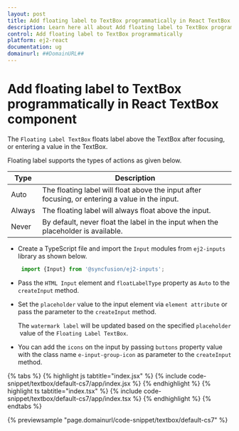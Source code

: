 ```yaml
---
layout: post
title: Add floating label to TextBox programmatically in React TextBox component | Syncfusion
description: Learn here all about Add floating label to TextBox programmatically in Syncfusion React TextBox component of Syncfusion Essential JS 2 and more.
control: Add floating label to TextBox programmatically 
platform: ej2-react
documentation: ug
domainurl: ##DomainURL##
---
```


# Add floating label to TextBox programmatically in React TextBox component

The `Floating Label TextBox` floats label above the TextBox after focusing, or entering a value in the TextBox.

Floating label supports the types of actions as given below.

Type     | Description
------------ | -------------
  Auto       | The floating label will float above the input after focusing, or entering a value in the input.
  Always     | The floating label will always float above the input.
  Never      | By default, never float the label in the input when the placeholder is available.

* Create a TypeScript file and import the `Input` modules from `ej2-inputs` library as shown below.

   ```ts
    import {Input} from '@syncfusion/ej2-inputs';
   ```

* Pass the `HTML Input` element and `floatLabelType` property as `Auto` to the `createInput` method.

* Set the `placeholder` value to the input element via `element attribute` or pass the parameter to the `createInput` method.

    The `watermark label` will be updated based on the specified `placeholder` value of the `Floating Label TextBox`.

* You can add the `icons` on the input by passing `buttons` property value with the class name `e-input-group-icon` as parameter to the `createInput` method.

{% tabs %}
{% highlight js tabtitle="index.jsx" %}
{% include code-snippet/textbox/default-cs7/app/index.jsx %}
{% endhighlight %}
{% highlight ts tabtitle="index.tsx" %}
{% include code-snippet/textbox/default-cs7/app/index.tsx %}
{% endhighlight %}
{% endtabs %}

 {% previewsample "page.domainurl/code-snippet/textbox/default-cs7" %}
